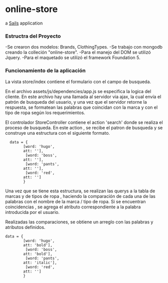 # online-store

a [Sails](http://sailsjs.org) application

### Estructra del Proyecto

 -Se crearon dos modelos: Brands, ClothingTypes.
 -Se trabajo con mongodb creando la colleción "online-store".
 -Para el manejo del DOM se utilizó Jquery.
 -Para el maquetado se utilizó el framework Foundation 5.
 

### Funcionamiento de la aplicación

La vista store/index contiene el formulario con el campo de busqueda.

 En el archivo assets/js/dependencies/app.js se especifica la logica del cliente.
     En este archivo hay una llamada al servidor via ajax, la cual envía el patrón de busqueda del usuario,
     y una vez que el servidor retorne la respuesta, se formatean las palabras que coincidan con la marca y con el tipo de ropa
     según los requerimientos.
   
 
 El controlador StoreController contiene el action 'search' donde se realiza el proceso de busqueda.
   En este action , se recibe el patron de busqueda y se construye una estructura con el siguiente formato.
      
      data = {
            [word: 'hugo',
            att: ''],
             [word: 'boss',
            att: ''],
             [word: 'pants',
            att: ''],
             [word: 'red',
            att: '']
            }
            
  Una vez que se tiene esta estructura, se realizan las querys a la tabla de marcas y de tipos de ropa , haciendo la comparación
   de cada una de las palabras con el nombre de la marca / tipo de ropa. Si se encuentran coincidencias , se agrega el atributo correspondiente a la palabra introducida por el usuario.
   
   Realizadas las comparaciones, se obtiene un arreglo con las palabras y atributos definidos.
   
    data = {
            [word: 'hugo',
            att: 'bold'],
             [word: 'boss',
            att: 'bold'],
             [word: 'pants',
            att: 'italic'],
             [word: 'red',
            att: '']
            }
            
  
  

